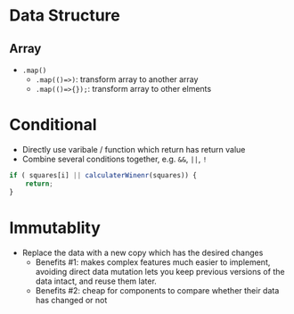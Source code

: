 

# Data Structure
## Array
- `.map()`
	- `.map(()=>)`: transform array to another array
	- `.map(()=>{});`: transform array to other elments


# Conditional 
- Directly use varibale / function which return has return value
- Combine several conditions together, e.g. `&&`, `||`, `!`
``` javascript
if ( squares[i] || calculaterWinenr(squares)) {
	return;
}
```


# Immutablity
- Replace the data with a new copy which has the desired changes
	- Benefits #1: makes complex features much easier to implement, avoiding direct data mutation lets you keep previous versions of the data intact, and reuse them later.
	-  Benefits #2: cheap for components to compare whether their data has changed or not


